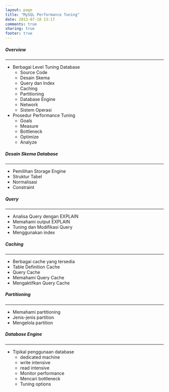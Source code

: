 ```yaml
---
layout: page
title: "MySQL Performance Tuning"
date: 2013-07-18 13:17
comments: true
sharing: true
footer: true
---
```


<div markdown class="pageContent">

##### Overview
- - - - - - -
* Berbagai Level Tuning Database
	* Source Code
	* Desain Skema
	* Query dan Index
	* Caching
	* Partitioning
	* Database Engine
	* Network
	* Sistem Operasi
* Prosedur Performance Tuning
	* Goals
	* Measure
	* Bottleneck
	* Optimize
	* Analyze

##### Desain Skema Database
- - - - - - -
* Pemilihan Storage Engine
* Struktur Tabel
* Normalisasi
* Constraint

##### Query
- - - - - - -
* Analisa Query dengan EXPLAIN
* Memahami output EXPLAIN
* Tuning dan Modifikasi Query
* Menggunakan index

##### Caching
- - - - - - -
* Berbagai cache yang tersedia
* Table Definition Cache
* Query Cache
* Memahami Query Cache
* Mengaktifkan Query Cache

##### Partitioning
- - - - - - -
* Memahami partitioning
* Jenis-jenis partition
* Mengelola partition

##### Database Engine
- - - - - - -
* Tipikal penggunaan database
	* dedicated machine
	* write intensive
	* read intensive
	* Monitor performance
	* Mencari bottleneck
	* Tuning options
